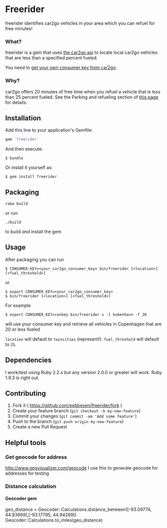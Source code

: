 # Freerider

freerider identifies car2go vehicles in your area which you can refuel for free minutes!


### What?
freerider is a gem that uses [the car2go api](https://code.google.com/p/car2go/wiki/index_v2_1) to locate local car2go vehicles that are less than a specified percent fueled.

You need to [get your own consumer key from car2go](https://www.car2go.com/en/austin/car2go-apps/).

### Why?
car2go offers 20 minutes of free time when you refuel a vehicle that is less than 25 percent fueled.  See the Parking and refueling section of [this page](https://www.car2go.com/en/minneapolis/how-does-car2go-work/) for details.


## Installation

Add this line to your application's Gemfile:

```ruby
gem 'freerider'
```

And then execute:

    $ bundle

Or install it yourself as:

    $ gem install freerider

## Packaging
`rake build`

or run

`./build`

to build _and_ install the gem

## Usage

After packaging you can run

    $ CONSUMER_KEY=<your_car2go_consumer_key> bin/freerider [<location>] [<fuel_threshold>]
or

    $ export CONSUMER_KEY=<your_car2go_consumer_key> 
    $ bin/freerider [<location>] [<fuel_threshold>]

For example

    $ export CONSUMER_KEY=conkey bin/freerider v -l kobenhavn -f 20
will use your consumer key and retrieve all vehicles in Copenhagen that are 20 or less fueled

`location` will default to `twincities` (represent!).
`fuel_threshold` will default to `25`.

## Dependencies
I work/test using Ruby 2.2.x but any version 2.0.0 or greater will work.  Ruby 1.9.3 is right out.

## Contributing

1. Fork it ( https://github.com/eebbesen/freerider/fork )
2. Create your feature branch (`git checkout -b my-new-feature`)
3. Commit your changes (`git commit -am 'Add some feature'`)
4. Push to the branch (`git push origin my-new-feature`)
5. Create a new Pull Request


## Helpful tools
### Get geocode for address
http://www.gpsvisualizer.com/geocode
I use this to generate geocode for addresses for testing

### Distance calculation
#### Geocoder gem
geo_distance = Geocoder::Calculations.distance_between([-93.09774, 44.93669],[-93.17795, 44.94289])
Geocoder::Calculations.to_miles(geo_distance)
